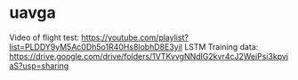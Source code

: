 # uavga
Video of flight test: https://youtube.com/playlist?list=PLDDY9yM5Ac0Dh5o1R40Hs8lobhD8E3yil
LSTM Training data: https://drive.google.com/drive/folders/1VTKvvgNNdIG2kvr4cJ2WeiPsi3kpviaS?usp=sharing